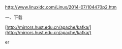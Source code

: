 http://www.linuxidc.com/Linux/2014-07/104470p2.htm

一、下载

[http://mirrors.hust.edu.cn/apache/kafka/](http://mirrors.hust.edu.cn/apache/kafka/)

er

